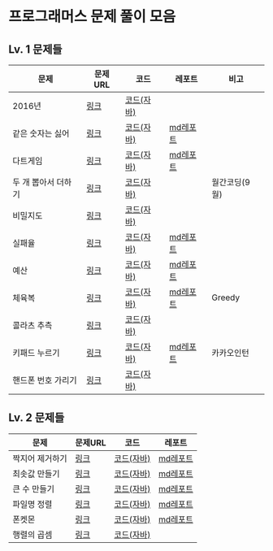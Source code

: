 프로그래머스 문제 풀이 모음
===================  

## Lv. 1 문제들
|문제|문제URL|코드|레포트|비고|
|----|----|----|----|---|
|2016년|[링크]()|[코드(자바)]()|| 
|같은 숫자는 싫어|[링크]()|[코드(자바)]()|[md레포트]()|
|다트게임|[링크]()|[코드(자바)]()|[md레포트]()|
|두 개 뽑아서 더하기|[링크]()|[코드(자바)]()||월간코딩(9월)|
|비밀지도|[링크]()|[코드(자바)]()||
|실패율|[링크]()|[코드(자바)]()|[md레포트]()|
|예산|[링크]()|[코드(자바)]()|[md레포트]()|
|체육복|[링크]()|[코드(자바)]()|[md레포트]()|Greedy|
|콜라츠 추측|[링크]()|[코드(자바)]()||
|키패드 누르기|[링크]()|[코드(자바)]()|[md레포트]()|카카오인턴|
|핸드폰 번호 가리기|[링크]()|[코드(자바)]()||


## Lv. 2 문제들
|문제|문제URL|코드|레포트|
|----|----|----|----|
|짝지어 제거하기|[링크]()|[코드(자바)]()|[md레포트]()|
|최솟값 만들기|[링크]()|[코드(자바)]()|[md레포트]()|
|큰 수 만들기|[링크]()|[코드(자바)]()|[md레포트]()|
|파일명 정렬|[링크]()|[코드(자바)]()|[md레포트]()|
|폰켓몬|[링크]()|[코드(자바)]()|[md레포트]()|
|행렬의 곱셈|[링크]()|[코드(자바)]()||
